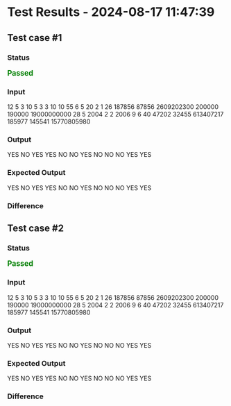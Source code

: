 # Test Results - 2024-08-17 11:47:39
## Test case #1

### Status
<span style="color:green; font-weight:bold; font-size:larger;">Passed</span>

### Input
12
5 3 10
5 3 3
10 10 55
6 5 20
2 1 26
187856 87856 2609202300
200000 190000 19000000000
28 5 2004
2 2 2006
9 6 40
47202 32455 613407217
185977 145541 15770805980


### Output
YES
NO
YES
YES
NO
NO
YES
NO
NO
NO
YES
YES

### Expected Output
YES
NO
YES
YES
NO
NO
YES
NO
NO
NO
YES
YES

### Difference

## Test case #2

### Status
<span style="color:green; font-weight:bold; font-size:larger;">Passed</span>

### Input
12
5 3 10
5 3 3
10 10 55
6 5 20
2 1 26
187856 87856 2609202300
200000 190000 19000000000
28 5 2004
2 2 2006
9 6 40
47202 32455 613407217
185977 145541 15770805980


### Output
YES
NO
YES
YES
NO
NO
YES
NO
NO
NO
YES
YES

### Expected Output
YES
NO
YES
YES
NO
NO
YES
NO
NO
NO
YES
YES

### Difference

